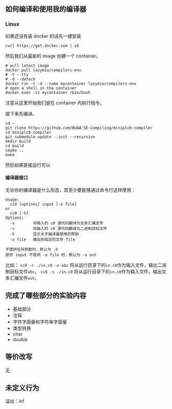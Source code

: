 ## 如何编译和使用我的编译器

### Linux

如果还没有装 docker 的话先一键安装

```
curl https://get.docker.com | sh
```

然后我们从最新的 image 创建一个 container。

```
# pull latest image
docker pull lazymio/compilers-env
# -t --tty
# -d --detach
docker run -t -d --name mycontainer lazymio/compilers-env
# open a shell in the container
docker exec -it mycontainer /bin/bash
```

注意从这里开始我们是在 container 内执行指令。

接下来先编译。

```
cd ~
git clone https://github.com/BUAA-SE-Compiling/miniplc0-compiler
cd miniplc0-compiler
git submodule update --init --recursive
mkdir build
cd build
cmake ..
make
```

然后如果直接运行可以

#### 编译器接口

无论你的编译器是什么形态，其至少要能够通过命令行这样使用：

```
Usage:
  cc0 [options] input [-o file]
or 
  cc0 [-h]
Options:
  -s        将输入的 c0 源代码翻译为文本汇编文件
  -c        将输入的 c0 源代码翻译为二进制目标文件
  -h        显示关于编译器使用的帮助
  -o file   输出到指定的文件 file

不提供任何参数时，默认为 -h
提供 input 不提供 -o file 时，默认为 -o out
```

比如： `cc0 -c ./in.c0 -o abc` 将从运行目录下的`in.c0`作为输入文件，输出二进制目标文件`abc`。 `cc0 -s ./in.c0` 将从运行目录下的`in.c0`作为输入文件，输出文本汇编文件`out`。

## 完成了哪些部分的实验内容

- 基础部分
- 注释
- 字符字面量和字符串字面量
- 类型转换
- char
- double

## 等价改写

无

## 未定义行为

溢出：inf

